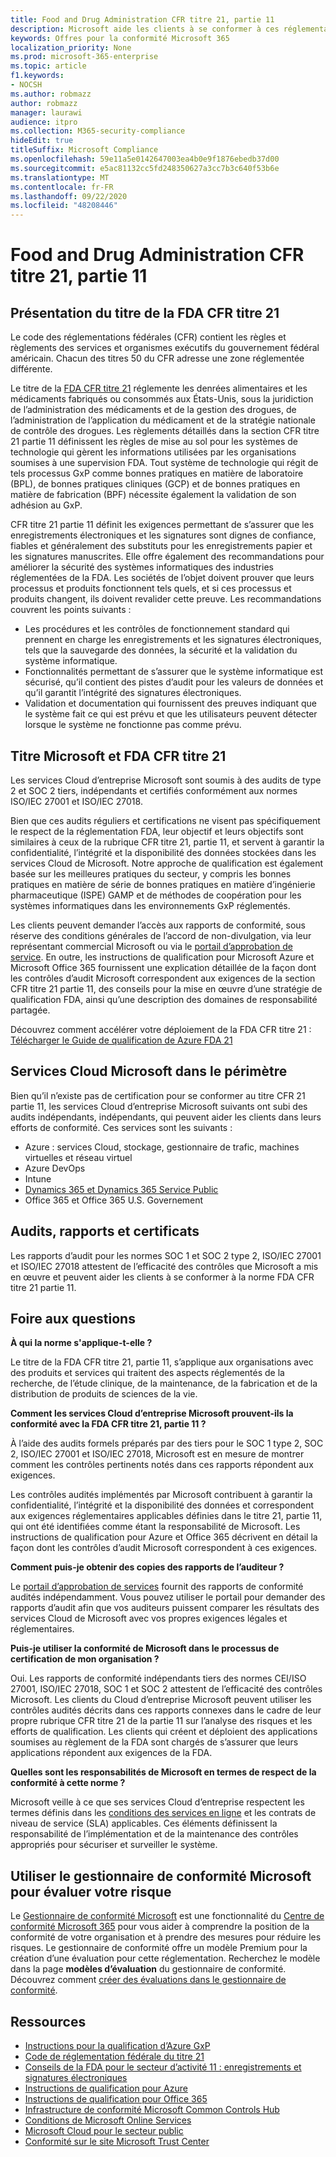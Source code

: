 ```yaml
---
title: Food and Drug Administration CFR titre 21, partie 11
description: Microsoft aide les clients à se conformer à ces réglementations en matière d’administration des médicaments et de l’alimentation.
keywords: Offres pour la conformité Microsoft 365
localization_priority: None
ms.prod: microsoft-365-enterprise
ms.topic: article
f1.keywords:
- NOCSH
ms.author: robmazz
author: robmazz
manager: laurawi
audience: itpro
ms.collection: M365-security-compliance
hideEdit: true
titleSuffix: Microsoft Compliance
ms.openlocfilehash: 59e11a5e0142647003ea4b0e9f1876ebedb37d00
ms.sourcegitcommit: e5ac81132cc5fd248350627a3cc7b3c640f53b6e
ms.translationtype: MT
ms.contentlocale: fr-FR
ms.lasthandoff: 09/22/2020
ms.locfileid: "48208446"
---
```

# <a name="food-and-drug-administration-cfr-title-21-part-11"></a>Food and Drug Administration CFR titre 21, partie 11

## <a name="fda-cfr-title-21-overview"></a>Présentation du titre de la FDA CFR titre 21

Le code des réglementations fédérales (CFR) contient les règles et règlements des services et organismes exécutifs du gouvernement fédéral américain. Chacun des titres 50 du CFR adresse une zone réglementée différente.

Le titre de la [FDA CFR titre 21](https://aka.ms/FDA-CFR) réglemente les denrées alimentaires et les médicaments fabriqués ou consommés aux États-Unis, sous la juridiction de l’administration des médicaments et de la gestion des drogues, de l’administration de l’application du médicament et de la stratégie nationale de contrôle des drogues. Les règlements détaillés dans la section CFR titre 21 partie 11 définissent les règles de mise au sol pour les systèmes de technologie qui gèrent les informations utilisées par les organisations soumises à une supervision FDA. Tout système de technologie qui régit de tels processus GxP comme bonnes pratiques en matière de laboratoire (BPL), de bonnes pratiques cliniques (GCP) et de bonnes pratiques en matière de fabrication (BPF) nécessite également la validation de son adhésion au GxP.

CFR titre 21 partie 11 définit les exigences permettant de s’assurer que les enregistrements électroniques et les signatures sont dignes de confiance, fiables et généralement des substituts pour les enregistrements papier et les signatures manuscrites. Elle offre également des recommandations pour améliorer la sécurité des systèmes informatiques des industries réglementées de la FDA. Les sociétés de l’objet doivent prouver que leurs processus et produits fonctionnent tels quels, et si ces processus et produits changent, ils doivent revalider cette preuve. Les recommandations couvrent les points suivants :

- Les procédures et les contrôles de fonctionnement standard qui prennent en charge les enregistrements et les signatures électroniques, tels que la sauvegarde des données, la sécurité et la validation du système informatique.
- Fonctionnalités permettant de s’assurer que le système informatique est sécurisé, qu’il contient des pistes d’audit pour les valeurs de données et qu’il garantit l’intégrité des signatures électroniques.
- Validation et documentation qui fournissent des preuves indiquant que le système fait ce qui est prévu et que les utilisateurs peuvent détecter lorsque le système ne fonctionne pas comme prévu.

## <a name="microsoft-and-fda-cfr-title-21"></a>Titre Microsoft et FDA CFR titre 21

Les services Cloud d’entreprise Microsoft sont soumis à des audits de type 2 et SOC 2 tiers, indépendants et certifiés conformément aux normes ISO/IEC 27001 et ISO/IEC 27018.

Bien que ces audits réguliers et certifications ne visent pas spécifiquement le respect de la réglementation FDA, leur objectif et leurs objectifs sont similaires à ceux de la rubrique CFR titre 21, partie 11, et servent à garantir la confidentialité, l’intégrité et la disponibilité des données stockées dans les services Cloud de Microsoft. Notre approche de qualification est également basée sur les meilleures pratiques du secteur, y compris les bonnes pratiques en matière de série de bonnes pratiques en matière d’ingénierie pharmaceutique (ISPE) GAMP et de méthodes de coopération pour les systèmes informatiques dans les environnements GxP réglementés.

Les clients peuvent demander l’accès aux rapports de conformité, sous réserve des conditions générales de l’accord de non-divulgation, via leur représentant commercial Microsoft ou via le [portail d’approbation de service](https://aka.ms/stphelp). En outre, les instructions de qualification pour Microsoft Azure et Microsoft Office 365 fournissent une explication détaillée de la façon dont les contrôles d’audit Microsoft correspondent aux exigences de la section CFR titre 21 partie 11, des conseils pour la mise en œuvre d’une stratégie de qualification FDA, ainsi qu’une description des domaines de responsabilité partagée.

Découvrez comment accélérer votre déploiement de la FDA CFR titre 21 : [Télécharger le Guide de qualification de Azure FDA 21](https://go.microsoft.com/fwlink/p/?linkid=2086604)

## <a name="microsoft-in-scope-cloud-services"></a>Services Cloud Microsoft dans le périmètre

Bien qu’il n’existe pas de certification pour se conformer au titre CFR 21 partie 11, les services Cloud d’entreprise Microsoft suivants ont subi des audits indépendants, indépendants, qui peuvent aider les clients dans leurs efforts de conformité. Ces services sont les suivants :

- Azure : services Cloud, stockage, gestionnaire de trafic, machines virtuelles et réseau virtuel
- Azure DevOps
- Intune
- [Dynamics 365 et Dynamics 365 Service Public](https://aka.ms/d365-compliance-list)
- Office 365 et Office 365 U.S. Governement

## <a name="audits-reports-and-certificates"></a>Audits, rapports et certificats

Les rapports d’audit pour les normes SOC 1 et SOC 2 type 2, ISO/IEC 27001 et ISO/IEC 27018 attestent de l’efficacité des contrôles que Microsoft a mis en œuvre et peuvent aider les clients à se conformer à la norme FDA CFR titre 21 partie 11.

## <a name="frequently-asked-questions"></a>Foire aux questions

**À qui la norme s'applique-t-elle ?**

Le titre de la FDA CFR titre 21, partie 11, s’applique aux organisations avec des produits et services qui traitent des aspects réglementés de la recherche, de l’étude clinique, de la maintenance, de la fabrication et de la distribution de produits de sciences de la vie.

**Comment les services Cloud d’entreprise Microsoft prouvent-ils la conformité avec la FDA CFR titre 21, partie 11 ?**

À l’aide des audits formels préparés par des tiers pour le SOC 1 type 2, SOC 2, ISO/IEC 27001 et ISO/IEC 27018, Microsoft est en mesure de montrer comment les contrôles pertinents notés dans ces rapports répondent aux exigences.

Les contrôles audités implémentés par Microsoft contribuent à garantir la confidentialité, l’intégrité et la disponibilité des données et correspondent aux exigences réglementaires applicables définies dans le titre 21, partie 11, qui ont été identifiées comme étant la responsabilité de Microsoft. Les instructions de qualification pour Azure et Office 365 décrivent en détail la façon dont les contrôles d’audit Microsoft correspondent à ces exigences.

**Comment puis-je obtenir des copies des rapports de l’auditeur ?**

Le [portail d’approbation de services](https://aka.ms/stphelp) fournit des rapports de conformité audités indépendamment. Vous pouvez utiliser le portail pour demander des rapports d’audit afin que vos auditeurs puissent comparer les résultats des services Cloud de Microsoft avec vos propres exigences légales et réglementaires.

**Puis-je utiliser la conformité de Microsoft dans le processus de certification de mon organisation ?**

Oui. Les rapports de conformité indépendants tiers des normes CEI/ISO 27001, ISO/IEC 27018, SOC 1 et SOC 2 attestent de l’efficacité des contrôles Microsoft. Les clients du Cloud d’entreprise Microsoft peuvent utiliser les contrôles audités décrits dans ces rapports connexes dans le cadre de leur propre rubrique CFR titre 21 de la partie 11 sur l’analyse des risques et les efforts de qualification. Les clients qui créent et déploient des applications soumises au règlement de la FDA sont chargés de s’assurer que leurs applications répondent aux exigences de la FDA.

**Quelles sont les responsabilités de Microsoft en termes de respect de la conformité à cette norme ?**

Microsoft veille à ce que ses services Cloud d’entreprise respectent les termes définis dans les [conditions des services en ligne](https://www.microsoftvolumelicensing.com/DocumentSearch.aspx?Mode=3&DocumentTypeId=31) et les contrats de niveau de service (SLA) applicables. Ces éléments définissent la responsabilité de l’implémentation et de la maintenance des contrôles appropriés pour sécuriser et surveiller le système.

## <a name="use-microsoft-compliance-manager-to-assess-your-risk"></a>Utiliser le gestionnaire de conformité Microsoft pour évaluer votre risque

Le [Gestionnaire de conformité Microsoft](compliance-manager.md) est une fonctionnalité du [Centre de conformité Microsoft 365](microsoft-365-compliance-center.md) pour vous aider à comprendre la position de la conformité de votre organisation et à prendre des mesures pour réduire les risques. Le gestionnaire de conformité offre un modèle Premium pour la création d’une évaluation pour cette réglementation. Recherchez le modèle dans la page **modèles d’évaluation** du gestionnaire de conformité. Découvrez comment [créer des évaluations dans le gestionnaire de conformité](compliance-manager-assessments.md).

## <a name="resources"></a>Ressources

- [Instructions pour la qualification d’Azure GxP](https://aka.ms/gxpcompliance)
- [Code de réglementation fédérale du titre 21](https://aka.ms/FDA-CFR)
- [Conseils de la FDA pour le secteur d’activité 11 : enregistrements et signatures électroniques](https://www.fda.gov/RegulatoryInformation/Guidances/ucm125067.htm)
- [Instructions de qualification pour Azure](https://aka.ms/azurefda21cfrpart11qualguide)
- [Instructions de qualification pour Office 365](https://aka.ms/o365-qualification-guideline)
- [Infrastructure de conformité Microsoft Common Controls Hub](https://www.microsoft.com/trust-center/compliance/compliance-overview)
- [Conditions de Microsoft Online Services](https://aka.ms/Online-Services-Terms)
- [Microsoft Cloud pour le secteur public](https://aka.ms/govt-cloud)
- [Conformité sur le site Microsoft Trust Center](https://www.microsoft.com/trust-center/compliance/compliance-overview)
